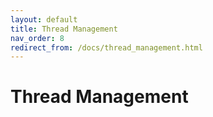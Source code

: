 ```yaml
---
layout: default
title: Thread Management
nav_order: 8
redirect_from: /docs/thread_management.html
---
```


# Thread Management

